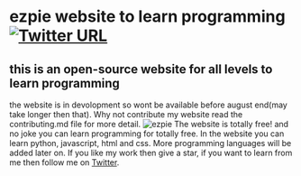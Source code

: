 # ezpie website to learn programming  [![Twitter URL](https://img.shields.io/twitter/url/https/twitter.com/bukotsunikki.svg?style=social&label=Follow%20%40ezpie)](https://twitter.com/ezpieCo)
## this is an open-source website for all levels to learn programming
the website is in devolopment so wont be available before august end(may take longer then that). 
Why not contribute my website read the contributing.md file for more detail.
![ezpie](https://user-images.githubusercontent.com/104765117/172398008-f0f50a3c-1a91-4ff4-80cc-ad8eaed1b354.png)
The website is totally free! and no joke you can learn programming for totally free. In the website you can learn python, javascript, html and css. More programming languages will be added later on. If you like my work then give a star, if you want to learn from me then
follow me on [Twitter](https://twitter.com/ezpieCo). 
